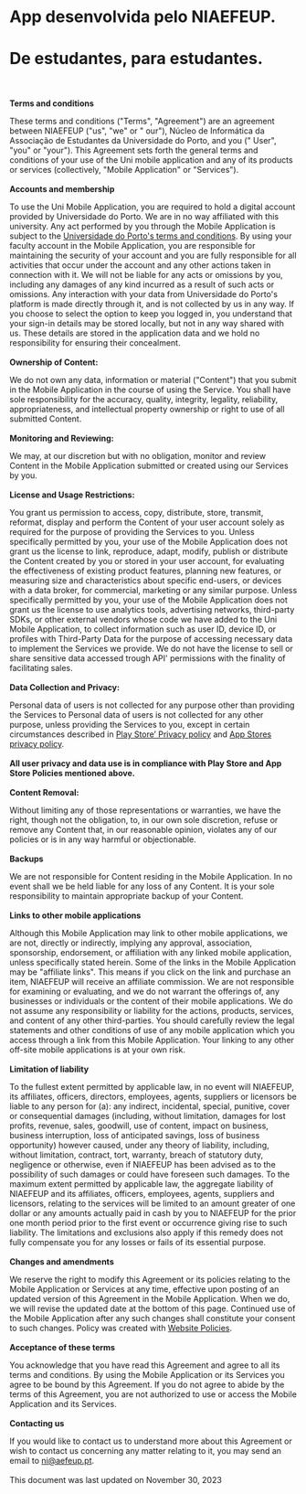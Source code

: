 # App desenvolvida pelo NIAEFEUP.
# De estudantes, para estudantes.
\
\
**Terms and conditions**

These terms and conditions ("Terms", "Agreement") are an agreement between NIAEFEUP ("us", "we" or "
our"), Núcleo de Informática da Associação de Estudantes da Universidade do Porto, and you ("
User", "you" or "your"). This Agreement sets forth the general terms and conditions of your use of
the Uni mobile application and any of its products or services (collectively, "Mobile Application"
or "Services").
\
\
**Accounts and membership**

To use the Uni Mobile Application, you are required to hold a digital account provided by
Universidade
do Porto. We are in no way affiliated with this university. Any act performed by you through the
Mobile Application is subject to
the [Universidade do Porto's terms and conditions](https://sigarra.up.pt/up/pt/web_base.gera_pagina?p_pagina=termos%20e%20condicoes).
By using your faculty account in the Mobile Application, you are responsible for maintaining the
security of your account and you are fully responsible for all activities that occur under the
account and any other actions taken in connection with it. We will not be liable for any acts or
omissions by you, including any damages of any kind incurred as a result of such acts or omissions.
Any interaction with your data from Universidade do Porto's platform is made directly through it,
and is not collected by us in any way.
If you choose to select the option to keep you logged in, you understand that your sign-in details
may be stored locally, but not in any way shared with us. These details are stored in the
application data and we hold no responsibility for ensuring their concealment.
\
\
**Ownership of Content:**

We do not own any data, information or material ("Content") that you submit in the Mobile
Application in the course of using the Service. You shall have sole responsibility for the accuracy,
quality, integrity, legality, reliability, appropriateness, and intellectual property ownership or
right to use of all submitted Content.
\
\
**Monitoring and Reviewing:**

We may, at our discretion but with no obligation, monitor and review Content in the Mobile
Application submitted or created using our Services by you.
\
\
**License and Usage Restrictions:**

You grant us permission to access, copy, distribute, store, transmit, reformat, display and perform
the Content of your user account solely as required for the purpose of providing the Services to
you.
Unless specifically permitted by you, your use of the Mobile Application does not grant us the
license to link, reproduce, adapt, modify, publish or distribute the Content created by you or
stored in your user account, for evaluating the effectiveness of existing product features, planning
new features, or measuring size and characteristics about specific end-users, or devices with a data
broker, for commercial, marketing or any similar purpose. Unless specifically permitted by you, your
use of the Mobile Application does not grant us the
license to use analytics tools, advertising networks, third-party SDKs, or other external vendors
whose code we have added to the Uni Mobile Application, to collect information such as user ID,
device ID, or profiles with Third-Party Data for the purpose of accessing necessary data to
implement
the Services we provide. We do not have the license to sell or share sensitive data accessed trough
API' permissions with the
finality of facilitating sales.
\
\
**Data Collection and Privacy:**

Personal data of users is not collected for any purpose other than providing the Services to
Personal data of users is not collected for any other purpose, unless providing the Services to you,
except in certain circumstances described
in [Play Store’ Privacy policy](https://support.google.com/googleplay/android-developer/answer/10144311?visit_id=638365485539535125-3072678242&rd=1)
and [App Stores privacy policy](https://developer.apple.com/app-store/app-privacy-details/#user-tracking).
\
\
**All user privacy and data use is in compliance with Play Store and App Store Policies mentioned
above.**
\
\
**Content Removal:**

Without limiting any of those representations or warranties, we have the right, though not the
obligation, to, in our own sole discretion, refuse or remove any Content that, in our reasonable
opinion, violates any of our policies or is in any way harmful or objectionable.
\
\
**Backups**

We are not responsible for Content residing in the Mobile Application. In no event shall we be held
liable for any loss of any Content. It is your sole responsibility to maintain appropriate backup of
your Content.
\
\
**Links to other mobile applications**

Although this Mobile Application may link to other mobile applications, we are not, directly or
indirectly, implying any approval, association, sponsorship, endorsement, or affiliation with any
linked mobile application, unless specifically stated herein. Some of the links in the Mobile
Application may be "affiliate links". This means if you click on the link and purchase an item,
NIAEFEUP will receive an affiliate commission. We are not responsible for examining or evaluating,
and we do not warrant the offerings of, any businesses or individuals or the content of their mobile
applications. We do not assume any responsibility or liability for the actions, products, services,
and content of any other third-parties. You should carefully review the legal statements and other
conditions of use of any mobile application which you access through a link from this Mobile
Application. Your linking to any other off-site mobile applications is at your own risk.
\
\
**Limitation of liability**

To the fullest extent permitted by applicable law, in no event will NIAEFEUP, its affiliates,
officers, directors, employees, agents, suppliers or licensors be liable to any person for (a): any
indirect, incidental, special, punitive, cover or consequential damages (including, without
limitation, damages for lost profits, revenue, sales, goodwill, use of content, impact on business,
business interruption, loss of anticipated savings, loss of business opportunity) however caused,
under any theory of liability, including, without limitation, contract, tort, warranty, breach of
statutory duty, negligence or otherwise, even if NIAEFEUP has been advised as to the possibility of
such damages or could have foreseen such damages. To the maximum extent permitted by applicable law,
the aggregate liability of NIAEFEUP and its affiliates, officers, employees, agents, suppliers and
licensors, relating to the services will be limited to an amount greater of one dollar or any
amounts actually paid in cash by you to NIAEFEUP for the prior one month period prior to the first
event or occurrence giving rise to such liability. The limitations and exclusions also apply if this
remedy does not fully compensate you for any losses or fails of its essential purpose.
\
\
**Changes and amendments**

We reserve the right to modify this Agreement or its policies relating to the Mobile Application or
Services at any time, effective upon posting of an updated version of this Agreement in the Mobile
Application. When we do, we will revise the updated date at the bottom of this page. Continued use
of the Mobile Application after any such changes shall constitute your consent to such changes.
Policy was created with [Website Policies](https://www.websitepolicies.com).
\
\
**Acceptance of these terms**

You acknowledge that you have read this Agreement and agree to all its terms and conditions. By
using the Mobile Application or its Services you agree to be bound by this Agreement. If you do not
agree to abide by the terms of this Agreement, you are not authorized to use or access the Mobile
Application and its Services.
\
\
**Contacting us**

If you would like to contact us to understand more about this Agreement or wish to contact us
concerning any matter relating to it, you may send an email to [ni@aefeup.pt](mailto:ni@aefeup.pt).
\
\
This document was last updated on November 30, 2023
